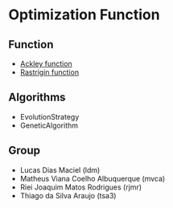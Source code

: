 # Optimization Function

## Function
- [Ackley function](https://en.wikipedia.org/wiki/Ackley_function)
- [Rastrigin function](https://en.wikipedia.org/wiki/Rastrigin_function)

## Algorithms
- EvolutionStrategy
- GeneticAlgorithm

## Group
- Lucas Dias Maciel (ldm)
- Matheus Viana Coelho Albuquerque (mvca)
- Riei Joaquim Matos Rodrigues (rjmr)
- Thiago da Silva Araujo (tsa3)

